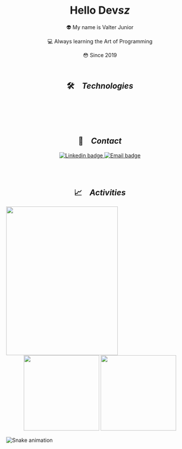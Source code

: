 <h1 align="center">Hello Dev<i>sz</i></h1>
<div align="center">
    <p>👽 My name is Valter Junior</p>
    <p>‍💻 Always learning the Art of Programming</p>
    <p>😳 Since 2019</p>
</div>
<br />

<h2 align="center">🛠️ &ensp; <i>Technologies</i></h2>
<br /> <br />
<div align="center">
    <img src="https://skillicons.dev/icons?i=linux,bash,powershell,git,vscode,idea,postman,docker" alt=""> <br />
    <img src="https://skillicons.dev/icons?i=html,css,bootstrap,javascript,jquery,vue,angular" alt=""> <br />
    <img src="https://skillicons.dev/icons?i=java,spring,php,laravel,nodejs,ts,express" alt=""> <br />
    <img src="https://skillicons.dev/icons?i=mysql,postgres,mongodb" alt=""> <br />
</div>
<br /> <br />

<h2 align="center">📩 &ensp; <i>Contact</i></h2>
<p align="center">
    <a href="https://www.linkedin.com/in/vjrsz/" target="_blank">
        <img src="https://img.shields.io/badge/LinkedIn-0077B5?style=for-the-badge&logo=linkedin&logoColor=white" alt="Linkedin badge">
    </a>
    <a href="mailto:juniornunes1008@gmail.com" target="_blank">
        <img src="https://img.shields.io/badge/Email-0077B5?style=for-the-badge&logo=gmail&logoColor=white" alt="Email badge">
    </a>
</p>
<br /> <br />

<h2 align="center">📈 &ensp; <i>Activities</i></h2>
<div align="center">
    <img align="left" height="400px" width="300px" src="https://luk4x-github-readme-stats.vercel.app/api/top-langs?username=vjrsz&langs_count=8&theme=tokyonight&hide_border=true&custom_title=Vjrsz%20Top%20Langs&cache_seconds=7200" />
    <img height="203px" src="https://luk4x-github-readme-stats.vercel.app/api?username=vjrsz&theme=tokyonight&hide_border=true&show_icons=true&include_all_commits=true&count_private=true&custom_title=Vjrsz%20Github%20Stats&cache_seconds=7200" />
    <img height="203px" src="https://streak-stats.demolab.com?user=vjrsz&theme=tokyonight&hide_border=true&cache_seconds=7200" />
</div>

![Snake animation](https://github.com/vjrsz/vjrsz/blob/output/github-contribution-grid-snake.svg)
